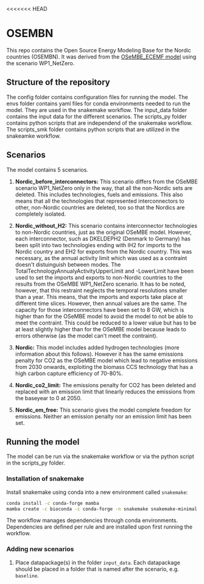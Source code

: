 <<<<<<< HEAD
# OSEMBN

This repo contains the Open Source Energy Modeling Base for the Nordic countries (OSEMBN). It was derived from the [OSeMBE_ECEMF model](https://github.com/KTH-dESA/OSeMBE_ECEMF) using the scenario WP1_NetZero.


## Structure of the repository

The config folder contains configuration files for running the model.
The envs folder contains yaml files for conda environments needed to run the model. They are used in the snakemake workflow.
The input_data folder contains the input data for the different scenarios.
The scripts_py folder contains python scripts that are independend of the snakemake workflow.
The scripts_smk folder contains python scripts that are utilized in the snakeamke workflow.

## Scenarios
The model contains 5 scenarios.

1. **Nordic_before_interconnectors:**
This scenario differs from the OSeMBE scenario WP1_NetZero only in the way, that all the non-Nordic sets are deleted. This includes technologies, fuels and emissions. This also means that all the technologies that represented interconnectors to other, non-Nordic countries are deleted, too so that the Nordics are completely isolated.

2. **Nordic_without_H2:**
This scenario contains interconnector technologies to non-Nordic countries, just as the original OSeMBE model. However, each interconnector, such as DKELDEPH2 (Denmark to Germany) has been split into two technologies ending with IH2 for imports to the Nordic country and EH2 for exports from the Nordic country. This was necessary, as the annual activity limit which was used as a contraint doesn't distuinguish between modes.
The TotalTechnologyAnnualyActivityUpperLimit and -LowerLimit have been used to set the imports and exports to non-Nordic countries to the results from the OSeMBE WP1_NetZero scenario.
It has to be noted, however, that this restraint neglects the temporal resolutions smaller than a year. This means, that the imports and exports take place at different time slices. However, then annual values are the same.
The capacity for those interconnectors have been set to 8 GW, which is higher than for the OSeMBE model to avoid the model to not be able to meet the contraint. This could be reduced to a lower value but has to be at least slightly higher than for the OSeMBE model because leads to errors otherwise (as the model can't meet the contraint).

3. **Nordic:**
This model includes added hydrogen technologies (more information about this follows). However it has the same emissions penalty for CO2 as the OSeMBE model which lead to negative emissions from 2030 onwards, exploiting the biomass CCS technology that has a high carbon capture efficiency of 70-80%.

4. **Nordic_co2_limit:**
The emissions penalty for CO2 has been deleted and replaced with an emission limit that linearly reduces the emissions from the baseyear to 0 at 2050.

5. **Nordic_em_free:**
This scenario gives the model complete freedom for emissions. Neither an emission penalty nor an emission limit has been set.

## Running the model

The model can be run via the snakemake workflow or via the python script in the scripts_py folder.

### Installation of snakemake

Install snakemake using conda into a new environment called `snakemake`:

```bash
conda install -c conda-forge mamba
mamba create -c bioconda -c conda-forge -n snakemake snakemake-minimal
```

The workflow manages dependencies through conda environments.
Dependencies are defined per rule and are installed upon first running the workflow.

### Adding new scenarios

1. Place datapackage(s) in the folder `input_data`. Each datapackage should be placed in a folder
that is named after the scenario, e.g. `baseline`.
